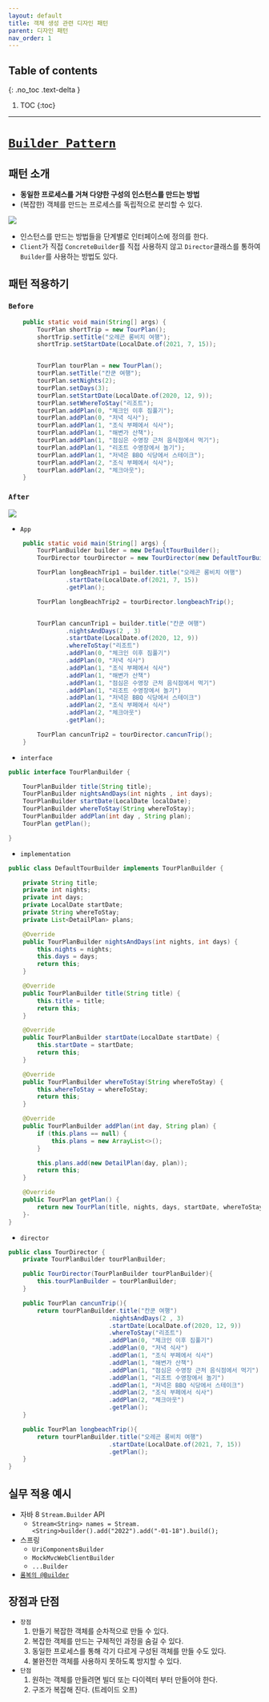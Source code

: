 ```yaml
---
layout: default
title: 객체 생성 관련 디자인 패턴
parent: 디자인 패턴
nav_order: 1
---
```

## Table of contents
{: .no_toc .text-delta }

1. TOC
{:toc}
---

# **[`Builder Pattern`](https://github.com/jdalma/design-patterns/tree/master/src/main/java/me/whiteship/designpatterns/_01_creational_patterns/_04_builder)** 

## 패턴 소개
- **동일한 프로세스를 거쳐 다양한 구성의 인스턴스를 만드는 방법**
- (복잡한) 객체를 만드는 프로세스를 독립적으로 분리할 수 있다.

![](../../assets/images/books/designPattern/../../design-patterns/objectCreationRelated/builderDiagram.png)

- 인스턴스를 만드는 방법들을 단계별로 인터페이스에 정의를 한다.
- `Client`가 직접 `ConcreteBuilder`를 직접 사용하지 않고 `Director`클래스를 통하여 `Builder`를 사용하는 방법도 있다.

## 패턴 적용하기

### `Before`

```java
    public static void main(String[] args) {
        TourPlan shortTrip = new TourPlan();
        shortTrip.setTitle("오레곤 롱비치 여행");
        shortTrip.setStartDate(LocalDate.of(2021, 7, 15));


        TourPlan tourPlan = new TourPlan();
        tourPlan.setTitle("칸쿤 여행");
        tourPlan.setNights(2);
        tourPlan.setDays(3);
        tourPlan.setStartDate(LocalDate.of(2020, 12, 9));
        tourPlan.setWhereToStay("리조트");
        tourPlan.addPlan(0, "체크인 이후 짐풀기");
        tourPlan.addPlan(0, "저녁 식사");
        tourPlan.addPlan(1, "조식 부페에서 식사");
        tourPlan.addPlan(1, "해변가 산책");
        tourPlan.addPlan(1, "점심은 수영장 근처 음식점에서 먹기");
        tourPlan.addPlan(1, "리조트 수영장에서 놀기");
        tourPlan.addPlan(1, "저녁은 BBQ 식당에서 스테이크");
        tourPlan.addPlan(2, "조식 부페에서 식사");
        tourPlan.addPlan(2, "체크아웃");
    }
```

### `After`

![](../../assets/images/books/designPattern/../../design-patterns/objectCreationRelated/builder2.png)

- `App`

```java
    public static void main(String[] args) {
        TourPlanBuilder builder = new DefaultTourBuilder();
        TourDirector tourDirector = new TourDirector(new DefaultTourBuilder());

        TourPlan longBeachTrip1 = builder.title("오레곤 롱비치 여행")
                .startDate(LocalDate.of(2021, 7, 15))
                .getPlan();

        TourPlan longBeachTrip2 = tourDirector.longbeachTrip();


        TourPlan cancunTrip1 = builder.title("칸쿤 여행")
                .nightsAndDays(2 , 3)
                .startDate(LocalDate.of(2020, 12, 9))
                .whereToStay("리조트")
                .addPlan(0, "체크인 이후 짐풀기")
                .addPlan(0, "저녁 식사")
                .addPlan(1, "조식 부페에서 식사")
                .addPlan(1, "해변가 산책")
                .addPlan(1, "점심은 수영장 근처 음식점에서 먹기")
                .addPlan(1, "리조트 수영장에서 놀기")
                .addPlan(1, "저녁은 BBQ 식당에서 스테이크")
                .addPlan(2, "조식 부페에서 식사")
                .addPlan(2, "체크아웃")
                .getPlan();

        TourPlan cancunTrip2 = tourDirector.cancunTrip();
    }
```

- `interface`

```java
public interface TourPlanBuilder {

    TourPlanBuilder title(String title);
    TourPlanBuilder nightsAndDays(int nights , int days);
    TourPlanBuilder startDate(LocalDate localDate);
    TourPlanBuilder whereToStay(String whereToStay);
    TourPlanBuilder addPlan(int day , String plan);
    TourPlan getPlan();

}
```

- `implementation`

```java
public class DefaultTourBuilder implements TourPlanBuilder {

    private String title;
    private int nights;
    private int days;
    private LocalDate startDate;
    private String whereToStay;
    private List<DetailPlan> plans;

    @Override
    public TourPlanBuilder nightsAndDays(int nights, int days) {
        this.nights = nights;
        this.days = days;
        return this;
    }

    @Override
    public TourPlanBuilder title(String title) {
        this.title = title;
        return this;
    }

    @Override
    public TourPlanBuilder startDate(LocalDate startDate) {
        this.startDate = startDate;
        return this;
    }

    @Override
    public TourPlanBuilder whereToStay(String whereToStay) {
        this.whereToStay = whereToStay;
        return this;
    }

    @Override
    public TourPlanBuilder addPlan(int day, String plan) {
        if (this.plans == null) {
            this.plans = new ArrayList<>();
        }

        this.plans.add(new DetailPlan(day, plan));
        return this;
    }

    @Override
    public TourPlan getPlan() {
        return new TourPlan(title, nights, days, startDate, whereToStay, plans);
    }-
}
```

- `director`

```java
public class TourDirector {
    private TourPlanBuilder tourPlanBuilder;

    public TourDirector(TourPlanBuilder tourPlanBuilder){
        this.tourPlanBuilder = tourPlanBuilder;
    }

    public TourPlan cancunTrip(){
        return tourPlanBuilder.title("칸쿤 여행")
                            .nightsAndDays(2 , 3)
                            .startDate(LocalDate.of(2020, 12, 9))
                            .whereToStay("리조트")
                            .addPlan(0, "체크인 이후 짐풀기")
                            .addPlan(0, "저녁 식사")
                            .addPlan(1, "조식 부페에서 식사")
                            .addPlan(1, "해변가 산책")
                            .addPlan(1, "점심은 수영장 근처 음식점에서 먹기")
                            .addPlan(1, "리조트 수영장에서 놀기")
                            .addPlan(1, "저녁은 BBQ 식당에서 스테이크")
                            .addPlan(2, "조식 부페에서 식사")
                            .addPlan(2, "체크아웃")
                            .getPlan();
    }

    public TourPlan longbeachTrip(){
        return tourPlanBuilder.title("오레곤 롱비치 여행")
                            .startDate(LocalDate.of(2021, 7, 15))
                            .getPlan();
    }
}

```

## 실무 적용 예시

- 자바 8 `Stream.Builder` API
  - `Stream<String> names = Stream.<String>builder().add("2022").add("-01-18").build();`
- 스프링
  - `UriComponentsBuilder`
  - `MockMvcWebClientBuilder`
  - `...Builder`
- [`롬복의 @Builder`](https://projectlombok.org/features/Builder)

## 장점과 단점

- `장점`
  1. 만들기 복잡한 객체를 순차적으로 만들 수 있다.
  2. 복잡한 객체를 만드는 구체적인 과정을 숨길 수 있다.
  3. 동일한 프로세스를 통해 각기 다르게 구성된 객체를 만들 수도 있다.
  4. 불완전한 객체를 사용하지 못하도록 방지할 수 있다.
- `단점`
  1. 원하는 객체를 만들려면 빌더 또는 다이렉터 부터 만들어야 한다.
  2. 구조가 복잡해 진다. (트레이드 오프)
